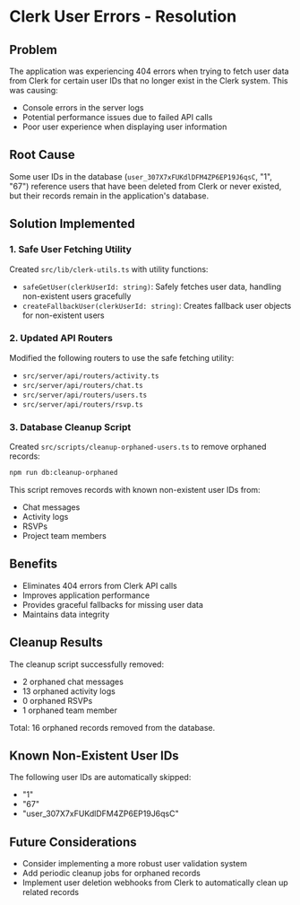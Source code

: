# Clerk User Errors - Resolution

## Problem

The application was experiencing 404 errors when trying to fetch user data from Clerk for certain user IDs that no longer exist in the Clerk system. This was causing:

- Console errors in the server logs
- Potential performance issues due to failed API calls
- Poor user experience when displaying user information

## Root Cause

Some user IDs in the database (`user_307X7xFUKdlDFM4ZP6EP19J6qsC`, "1", "67") reference users that have been deleted from Clerk or never existed, but their records remain in the application's database.

## Solution Implemented

### 1. Safe User Fetching Utility

Created `src/lib/clerk-utils.ts` with utility functions:

- `safeGetUser(clerkUserId: string)`: Safely fetches user data, handling non-existent users gracefully
- `createFallbackUser(clerkUserId: string)`: Creates fallback user objects for non-existent users

### 2. Updated API Routers

Modified the following routers to use the safe fetching utility:

- `src/server/api/routers/activity.ts`
- `src/server/api/routers/chat.ts`
- `src/server/api/routers/users.ts`
- `src/server/api/routers/rsvp.ts`

### 3. Database Cleanup Script

Created `src/scripts/cleanup-orphaned-users.ts` to remove orphaned records:

```bash
npm run db:cleanup-orphaned
```

This script removes records with known non-existent user IDs from:

- Chat messages
- Activity logs
- RSVPs
- Project team members

## Benefits

- Eliminates 404 errors from Clerk API calls
- Improves application performance
- Provides graceful fallbacks for missing user data
- Maintains data integrity

## Cleanup Results

The cleanup script successfully removed:

- 2 orphaned chat messages
- 13 orphaned activity logs
- 0 orphaned RSVPs
- 1 orphaned team member

Total: 16 orphaned records removed from the database.

## Known Non-Existent User IDs

The following user IDs are automatically skipped:

- "1"
- "67"
- "user_307X7xFUKdlDFM4ZP6EP19J6qsC"

## Future Considerations

- Consider implementing a more robust user validation system
- Add periodic cleanup jobs for orphaned records
- Implement user deletion webhooks from Clerk to automatically clean up related records
